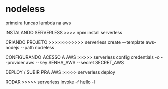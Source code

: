 # nodeless
primeira funcao lambda na aws

INSTALANDO SERVERLESS >>>>
npm install serverless

CRIANDO PROJETO >>>>>>>>>>>>
serverless create --template aws-nodejs --path nodeless

CONFIGURANDO ACESSO A AWS >>>>> 
serverless config credentials -o --provider aws --key SENHA_AWS --secret SECRET_AWS

DEPLOY / SUBIR PRA AWS >>>>>
serverless deploy

RODAR >>>>>
serverless invoke -f hello -l

